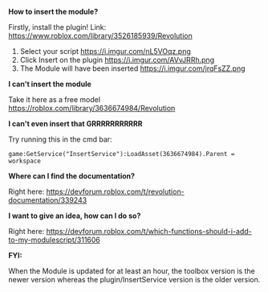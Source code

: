 **How to insert the module?**

Firstly, install the plugin! Link: https://www.roblox.com/library/3526185939/Revolution
1. Select your script 
https://i.imgur.com/nL5VOqz.png
2. Click Insert on the plugin
https://i.imgur.com/AVvJRRh.png
3. The Module will have been inserted
https://i.imgur.com/jrqFsZZ.png

**I can't insert the module**

Take it here as a free model 
https://roblox.com/library/3636674984/Revolution

**I can't even insert that GRRRRRRRRRRR**

Try running this in the cmd bar:
```
game:GetService("InsertService"):LoadAsset(3636674984).Parent = workspace
```
**Where can I find the documentation?**

Right here: https://devforum.roblox.com/t/revolution-documentation/339243

**I want to give an idea, how can I do so?**

Right here: https://devforum.roblox.com/t/which-functions-should-i-add-to-my-modulescript/311606

**FYI:**

When the Module is updated for at least an hour, the toolbox version is the newer version whereas the plugin/InsertService version is the older version.
